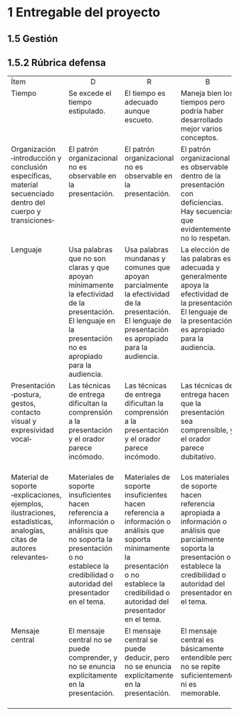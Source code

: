 # 1 Entregable del proyecto

## 1.5 Gestión

## 1.5.2 Rúbrica defensa

<style>
    td {
      vertical-align: top;
    }
</style>
<table>
    <tr>
        <td style="width:10%">
            Ítem
        </td>
        <td style="width:15%;text-align:center;">
            D
        </td>
        <td style="width:15%;text-align:center;">
            R
        </td>
        <td style="width:15%;text-align:center;">
            B
        </td>
        <td style="width:15%;text-align:center;">
            BMB
        </td>
        <td style="width:15%;text-align:center;">
            MB
        </td>
        <td style="width:15%;text-align:center;">
            S
        </td>
    </tr>
    <tr>
        <td style="width:10%">
            Tiempo
        </td>
        <td style="width:15%">
            Se excede el tiempo estipulado.
        </td>
        <td style="width:15%">
            El tiempo es adecuado aunque escueto.
        </td>
        <td style="width:15%">
            Maneja bien los tiempos pero podría haber desarrollado mejor varios
            conceptos.
        </td>
        <td style="width:15%">
            Maneja bien los tiempos pero podría haber desarrollado mejor algún
            concepto.
        </td>
        <td style="width:15%">
            Muy buen manejo de los tiempos, con mínimas deficiencias.
        </td>
        <td style="width:15%">
            Excelente uso del tiempo.
        </td>
    </tr>
    <tr>
        <td style="width:10%">
            Organización ‑introducción y conclusión específicas, material
            secuenciado dentro del cuerpo y transiciones‑
        </td>
        <td style="width:15%">
            El patrón organizacional  no es observable en la presentación.
        </td>
        <td style="width:15%">
            El patrón organizacional no es observable en la presentación.
        </td>
        <td style="width:15%">
            El patrón organizacional es observable dentro de la presentación con
            deficiencias. Hay secuencias que evidentemente no lo respetan.
        </td>
        <td style="width:15%">
            El patrón organizacional es observable dentro de la presentación,
            aunque hay algunas secuencias que no lo respetan completamente.
        </td>
        <td style="width:15%">
            El patrón organizacional es claro y consistentemente observable
            dentro de la presentación.
        </td>
        <td style="width:15%">
            El patrón organizacional es claro y consistentemente observable;
            está hábilmente estructurado; y hace que el contenido de la
            presentación sea coherente.
        </td>
    </tr>
    <tr>
        <td style="width:10%">
            Lenguaje
        </td>
        <td style="width:15%">
            Usa palabras que no son claras y que apoyan mínimamente la
            efectividad de la presentación. El lenguaje en la presentación no es
            apropiado para la audiencia.
        </td>
        <td style="width:15%">
            Usa palabras mundanas y comunes que apoyan parcialmente la
            efectividad de la presentación. El lenguaje de presentación es
            apropiado para la audiencia.
        </td>
        <td style="width:15%">
            La elección de las palabras es adecuada y generalmente apoya la
            efectividad de la presentación. El lenguaje de la presentación es
            apropiado para la audiencia.
        </td>
        <td style="width:15%">
            La elección de las palabras es satisfactoria y apoya la efectividad
            de la presentación. El lenguaje de la presentación es apropiado para
            la audiencia.
        </td>
        <td style="width:15%">
            La elección de las palabras está bien pensada y apoya la efectividad
            de la presentación. El lenguaje de la presentación es apropiado para
            la audiencia.
        </td>
        <td style="width:15%">
            La elección de las palabras es imaginativa, memorable y convincente,
            y mejora la efectividad de la presentación. El lenguaje de la
            presentación es apropiado para la audiencia.
        </td>
    </tr>
    <tr>
        <td style="width:10%">
            Presentación  ‑postura, gestos, contacto visual y expresividad
            vocal‑
        </td>
        <td style="width:15%">
            Las técnicas de entrega dificultan la comprensión a la presentación
            y el orador parece incómodo.
        </td>
        <td style="width:15%">
            Las técnicas de entrega dificultan la comprensión a la presentación
            y el orador parece incómodo.
        </td>
        <td style="width:15%">
            Las técnicas de entrega hacen que la presentación sea comprensible,
            y el orador parece dubitativo.
        </td>
        <td style="width:15%">
            Las técnicas de entrega hacen que la presentación sea comprensible,
            y el orador parece relativamente cómodo.
        </td>
        <td style="width:15%">
            Las técnicas de entrega hacen que la presentación sea fácilmente
            comprensible, y el orador parece cómodo.
        </td>
        <td style="width:15%">
            Las técnicas de entrega hacen que la presentación sea atractiva y
            comprensible, y el orador parece cómodo y seguro.
        </td>
    </tr>
    <tr>
        <td style="width:10%">
            Material de soporte ‑explicaciones, ejemplos, ilustraciones,
            estadísticas, analogías, citas de autores relevantes‑
        </td>
        <td style="width:15%">
            Materiales de soporte insuficientes hacen referencia a información o
            análisis que no soporta la presentación o no establece la
            credibilidad o autoridad del presentador en el tema.
        </td>
        <td style="width:15%">
            Materiales de soporte insuficientes hacen referencia a información o
            análisis que soporta mínimamente la presentación o no establece la
            credibilidad o autoridad del presentador en el tema.
        </td>
        <td style="width:15%">
            Los materiales de soporte hacen referencia apropiada a información o
            análisis que parcialmente soporta la presentación o establece la
            credibilidad o autoridad del presentador en el tema.
        </td>
        <td style="width:15%">
            Los materiales de soporte hacen referencia satisfactoria a
            información o análisis que soporta la presentación o establece la
            credibilidad o autoridad del presentador en el tema.
        </td>
        <td style="width:15%">
            Los materiales de soporte hacen referencia satisfactoria a
            información o análisis que generalmente soporta la presentación o
            establece la credibilidad o autoridad del presentador en el tema.
        </td>
        <td style="width:15%">
            Una variedad de tipos de materiales de soporte hacen referencia muy
            satisfactoria a información o análisis que soporta
            significativamente la presentación o establece la credibilidad o
            autoridad del presentador en el tema.
        </td>
    </tr>
    <tr>
        <td style="width:10%">
            Mensaje central
        </td>
        <td style="width:15%">
            El mensaje central no se puede comprender, y no se enuncia
            explícitamente en la presentación.
        </td>
        <td style="width:15%">
            El mensaje central se puede deducir, pero no se enuncia
            explícitamente en la presentación.
        </td>
        <td style="width:15%">
            El mensaje central es básicamente entendible pero no se repite
            suficientemente ni es memorable.
        </td>
        <td style="width:15%">
            El mensaje central es entendible pero no es memorable.
        </td>
        <td style="width:15%">
            El mensaje central es claro y consistente con el material de
            soporte.
        </td>
        <td style="width:15%">
            El mensaje central es convincente ‑enunciado en forma precisa,
            repetido de forma apropiada, memorable y fuertemente soportado‑.
        </td>
    </tr>
</table>
